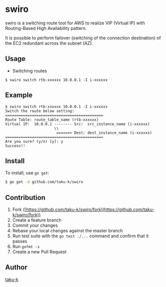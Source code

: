 # swiro

swiro is a switching route tool for AWS to realize VIP (Virtual IP) with Routing-Based High Availability pattern.

It is possible to perform failover (switching of the connection destination) of the EC2 redundant across the subnet (AZ).


## Usage

* Switching routes

```
$ swiro switch rtb-xxxxxx 10.0.0.1 -I i-xxxxxx
```


## Example

```
$ swiro switch rtb-xxxxxx 10.0.0.1 -I i-xxxxxx
Switch the route below setting:
============================================
Route Table: route_table_name (rtb-xxxxxx)
Virtual IP:  10.0.0.1 -------- Src:  src_instance_name (i-xxxxxx)
                      \\
                       ======> Dest: dest_instance_name (i-xxxxxx)
============================================
Are you sure? (y/n) [y]: y
Success!!
```

## Install

To install, use `go get`:

```bash
$ go get -d github.com/taku-k/swiro
```

## Contribution

1. Fork ([https://github.com/taku-k/swiro/fork](https://github.com/taku-k/swiro/fork))
1. Create a feature branch
1. Commit your changes
1. Rebase your local changes against the master branch
1. Run test suite with the `go test ./...` command and confirm that it passes
1. Run `gofmt -s`
1. Create a new Pull Request

## Author

[taku-k](https://github.com/taku-k)
